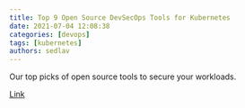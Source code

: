 ```yaml
---
title: Top 9 Open Source DevSecOps Tools for Kubernetes 
date: 2021-07-04 12:08:38
categories: [devops]
tags: [kubernetes]
authors: sedlav
---
```


Our top picks of open source tools to secure your workloads.

[Link](https://www.stackrox.io/blog/top-9-open-source-devsecops-tools-for-kubernetes/)
